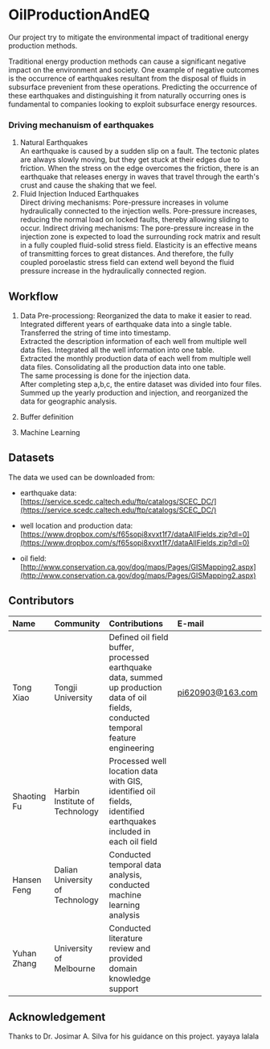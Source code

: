 # OilProductionAndEQ
Our project try to mitigate the environmental impact of traditional energy production methods.

Traditional energy production methods can cause a significant negative impact on the environment and society. One example of negative outcomes is the occurrence of earthquakes resultant from the disposal of fluids in subsurface prevenient from these operations. Predicting the occurrence of these earthquakes and distinguishing it from naturally occurring ones is fundamental to companies looking to exploit subsurface energy resources. 

### Driving mechanuism of earthquakes

1. Natural Earthquakes    
An earthquake is caused by a sudden slip on a fault. The tectonic plates are always slowly moving, but they get stuck at their edges due to friction. When the stress on the edge overcomes the friction, there is an earthquake that releases energy in waves that travel through the earth's crust and cause the shaking that we feel.
2. Fluid Injection Induced Earthquakes    
Direct driving mechanisms: Pore-pressure increases in volume hydraulically connected to the injection wells. Pore-pressure increases, reducing the normal load on locked faults, thereby allowing sliding to occur.
Indirect driving mechanisms: The pore-pressure increase in the injection zone is expected to load the surrounding rock matrix and result in a fully coupled fluid-solid stress field. Elasticity is an effective means of transmitting forces to great distances. And therefore, the fully coupled poroelastic stress field can extend well beyond the fluid pressure increase in the hydraulically connected region.

## Workflow

1. Data Pre-processiong: Reorganized the data to make it easier to read.     
Integrated different years of earthquake data into a single table. Transferred the string of time into timestamp.     
Extracted the description information of each well from multiple well data files. Integrated all the well information into one table.    
Extracted the monthly production data of each well from multiple well data files. Consolidating all the production data into one table.   
The same processing is done for the injection data.   
After completing step a,b,c, the entire dataset was divided into four files.
Summed up the yearly production and injection, and reorganized the data for geographic analysis.

2. Buffer definition
3. Machine Learning

## Datasets

The data we used can be downloaded from: 

- earthquake data: [https://service.scedc.caltech.edu/ftp/catalogs/SCEC_DC/](https://service.scedc.caltech.edu/ftp/catalogs/SCEC_DC/)

- well location and production data: [https://www.dropbox.com/s/f65sopi8xvxt1f7/dataAllFields.zip?dl=0](https://www.dropbox.com/s/f65sopi8xvxt1f7/dataAllFields.zip?dl=0)

- oil field: [http://www.conservation.ca.gov/dog/maps/Pages/GISMapping2.aspx](http://www.conservation.ca.gov/dog/maps/Pages/GISMapping2.aspx)

## Contributors
|Name|Community|Contributions|E-mail|
|:--|:--|:--|:--|
|Tong Xiao|Tongji University|Defined oil field buffer, processed earthquake data, summed up production data of oil fields, conducted temporal feature engineering|pi620903@163.com|
|Shaoting Fu|Harbin Institute of Technology|Processed well location data with GIS, identified oil fields, identified earthquakes included in each oil field||
|Hansen Feng|Dalian University of Technology|Conducted temporal data analysis, conducted machine learning analysis||
|Yuhan Zhang|University of Melbourne|Conducted literature review and provided domain knowledge support||


## Acknowledgement
Thanks to Dr. Josimar A. Silva for his guidance on this project.
yayaya
lalala
